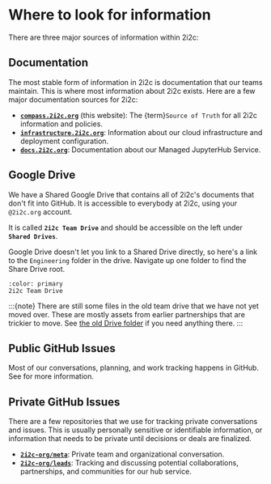 # Where to look for information

There are three major sources of information within 2i2c:

## Documentation

The most stable form of information in 2i2c is documentation that our teams maintain.
This is where most information about 2i2c exists.
Here are a few major documentation sources for 2i2c:

- [**`compass.2i2c.org`**](https://compass.2i2c.org) (this website): The {term}`Source of Truth` for all 2i2c information and policies.
- [**`infrastructure.2i2c.org`**](https://infrastructure.2i2c.org): Information about our cloud infrastructure and deployment configuration.
- [**`docs.2i2c.org`**](https://docs.2i2c.org): Documentation about our Managed JupyterHub Service.

## Google Drive

We have a Shared Google Drive that contains all of 2i2c's documents that don't fit into GitHub. It is accessible to everybody at 2i2c, using your `@2i2c.org` account.

It is called **`2i2c Team Drive`** and should be accessible on the left under **`Shared Drives`**.

Google Drive doesn't let you link to a Shared Drive directly, so here's a link to the `Engineering` folder in the drive.
Navigate up one folder to find the Share Drive root.

```{button-link} https://drive.google.com/drive/folders/1a2VTtMubHRiY4yg0pP-FPC9C4nYJzbaT?usp=sharing
:color: primary
2i2c Team Drive
```

:::{note}
There are still some files in the old team drive that we have not yet moved over.
These are mostly assets from earlier partnerships that are trickier to move.
See [the old Drive folder](https://drive.google.com/drive/folders/1ABxxSFycGfCzQc9czfwer_dat-GVi4jw?usp=sharing) if you need anything there.
:::

## Public GitHub Issues

Most of our conversations, planning, and work tracking happens in GitHub.
See [](coordination:workflow) for more information.

## Private GitHub Issues

There are a few repositories that we use for tracking private conversations and issues.
This is usually personally sensitive or identifiable information, or information that needs to be private until decisions or deals are finalized.

- [**`2i2c-org/meta`**](https://github.com/2i2c-org/meta): Private team and organizational conversation.
- [**`2i2c-org/leads`**](https://github.com/2i2c-org/leads): Tracking and discussing potential collaborations, partnerships, and communities for our hub service.

